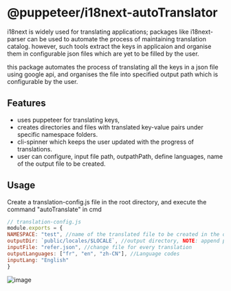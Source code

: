 # @puppeteer/i18next-autoTranslator

i18next is widely used for translating applications; packages like i18next-parser can be used to automate the process of maintaining translation catalog. however, such tools extract the keys in applicaion and organise them in configurable json files which are yet to be filled by the user.

this package automates the process of translating all the keys in a json file using google api, and organises the file into specified output path which is configurable by the user.

## Features
- uses puppeteer for translating keys, 
- creates directories and files with translated key-value pairs under specific namespace folders.
- cli-spinner which keeps the user updated with the progress of translations.
- user can configure, input file path, outpathPath, define languages, name of the output file to be created.

## Usage
Create a translation-config.js file in the root directory, and execute the command "autoTranslate" in cmd 

```js
// translation-config.js
module.exports = {
NAMESPACE: "test", //name of the translated file to be created in the output directory
outputDir: `public/locales/$LOCALE`, //output directory, NOTE: append path with /$LOCALE 
inputFile: "refer.json", //change file for every translation
outputLanguages: ["fr", "en", "zh-CN"], //Language codes
inputLang: "English"
}
```

![image](https://user-images.githubusercontent.com/35762394/94409408-c01edb00-0193-11eb-9fd3-712dd2252435.png)
